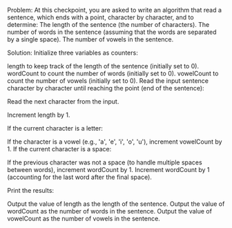 Problem:
At this checkpoint, you are asked to write an algorithm that read a sentence, which ends with a point, character by character, and to determine:
The length of the sentence (the number of characters).
The number of words in the sentence (assuming that the words are separated by a single space).
The number of vowels in the sentence.


Solution:
Initialize three variables as counters:

length to keep track of the length of the sentence (initially set to 0).
wordCount to count the number of words (initially set to 0).
vowelCount to count the number of vowels (initially set to 0).
Read the input sentence character by character until reaching the point (end of the sentence):

Read the next character from the input.

Increment length by 1.

If the current character is a letter:

If the character is a vowel (e.g., 'a', 'e', 'i', 'o', 'u'), increment vowelCount by 1.
If the current character is a space:

If the previous character was not a space (to handle multiple spaces between words), increment wordCount by 1.
Increment wordCount by 1 (accounting for the last word after the final space).

Print the results:

Output the value of length as the length of the sentence.
Output the value of wordCount as the number of words in the sentence.
Output the value of vowelCount as the number of vowels in the sentence.
